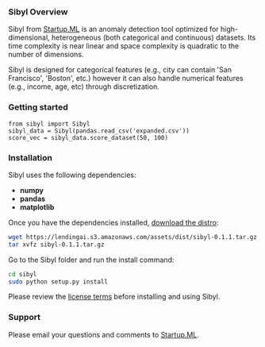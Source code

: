 ### Sibyl Overview

Sibyl from [Startup.ML](http://startup.ml) is an anomaly detection tool optimized for high-dimensional, heterogeneous (both categorical and continuous) datasets.   Its time complexity is near linear and space complexity is quadratic to the number of dimensions.

Sibyl is designed for categorical features (e.g., city can contain 'San Francisco', 'Boston', etc.) however it can also handle numerical features (e.g., income, age, etc) through discretization.    

### Getting started

```
from sibyl import Sibyl
sibyl_data = Sibyl(pandas.read_csv('expanded.csv'))
score_vec = sibyl_data.score_dataset(50, 100)
```

### Installation

Sibyl uses the following dependencies:

- __numpy__
- __pandas__
- __matplotlib__

Once you have the dependencies installed, [download the distro](https://lendingai.s3.amazonaws.com/assets/dist/sibyl-0.1.1.tar.gz):
```bash
wget https://lendingai.s3.amazonaws.com/assets/dist/sibyl-0.1.1.tar.gz
tar xvfz sibyl-0.1.1.tar.gz
```

Go to the Sibyl folder and run the install command:
```bash
cd sibyl
sudo python setup.py install
```
Please review the [license terms](license.md) before installing and using Sibyl.

### Support

Please email your questions and comments to [Startup.ML](http://startup.ml/connect).
